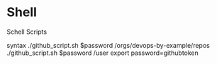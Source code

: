 # Shell
Schell Scripts

syntax
./github_script.sh $password /orgs/devops-by-example/repos
./github_script.sh $password /user
export password=githubtoken
